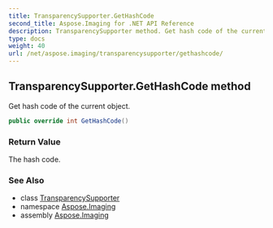 ```yaml
---
title: TransparencySupporter.GetHashCode
second_title: Aspose.Imaging for .NET API Reference
description: TransparencySupporter method. Get hash code of the current object
type: docs
weight: 40
url: /net/aspose.imaging/transparencysupporter/gethashcode/
---
```

## TransparencySupporter.GetHashCode method

Get hash code of the current object.

```csharp
public override int GetHashCode()
```

### Return Value

The hash code.

### See Also

* class [TransparencySupporter](../)
* namespace [Aspose.Imaging](../../transparencysupporter/)
* assembly [Aspose.Imaging](../../../)


